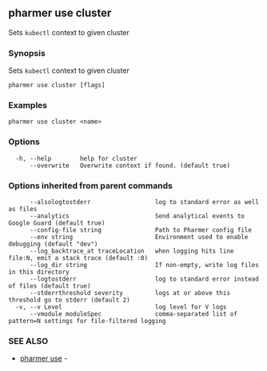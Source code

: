 ## pharmer use cluster

Sets `kubectl` context to given cluster

### Synopsis


Sets `kubectl` context to given cluster

```
pharmer use cluster [flags]
```

### Examples

```
pharmer use cluster <name>
```

### Options

```
  -h, --help        help for cluster
      --overwrite   Overwrite context if found. (default true)
```

### Options inherited from parent commands

```
      --alsologtostderr                  log to standard error as well as files
      --analytics                        Send analytical events to Google Guard (default true)
      --config-file string               Path to Pharmer config file
      --env string                       Environment used to enable debugging (default "dev")
      --log_backtrace_at traceLocation   when logging hits line file:N, emit a stack trace (default :0)
      --log_dir string                   If non-empty, write log files in this directory
      --logtostderr                      log to standard error instead of files (default true)
      --stderrthreshold severity         logs at or above this threshold go to stderr (default 2)
  -v, --v Level                          log level for V logs
      --vmodule moduleSpec               comma-separated list of pattern=N settings for file-filtered logging
```

### SEE ALSO
* [pharmer use](pharmer_use.md)	 - 

